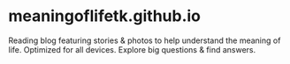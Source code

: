 # meaningoflifetk.github.io
Reading blog featuring stories &amp; photos to help understand the meaning of life. Optimized for all devices. Explore big questions &amp; find answers.
